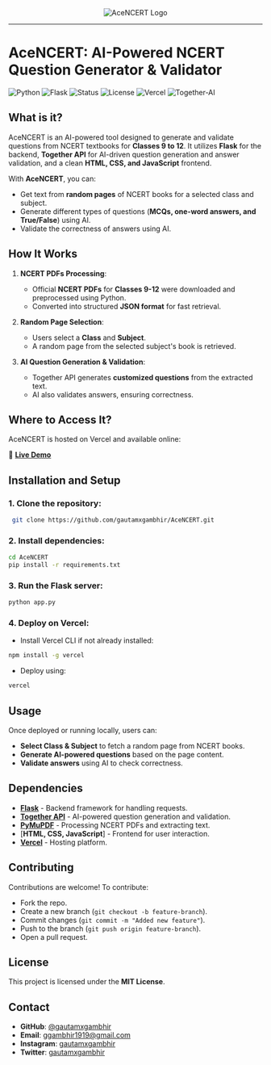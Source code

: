 <div align="center">
  <img src="https://i.ibb.co/tMKrCgxy/acencert.png" alt="AceNCERT Logo"><br>
</div>

-----------------

# AceNCERT: AI-Powered NCERT Question Generator & Validator

![Python](https://img.shields.io/badge/Python-3.12-blue)
![Flask](https://img.shields.io/badge/Flask-2.0-green)
![Status](https://img.shields.io/badge/status-active-brightgreen)
![License](https://img.shields.io/badge/license-MIT-red)
![Vercel](https://img.shields.io/badge/hosted%20on-Vercel-black)
![Together-AI](https://img.shields.io/badge/Together%20AI-0f6fff)

## What is it?

AceNCERT is an AI-powered tool designed to generate and validate questions from NCERT textbooks for **Classes 9 to 12**. It utilizes **Flask** for the backend, **Together API** for AI-driven question generation and answer validation, and a clean **HTML, CSS, and JavaScript** frontend.

With **AceNCERT**, you can:
- Get text from **random pages** of NCERT books for a selected class and subject.
- Generate different types of questions (**MCQs, one-word answers, and True/False**) using AI.
- Validate the correctness of answers using AI.

## How It Works

1. **NCERT PDFs Processing**: 
   - Official **NCERT PDFs** for **Classes 9-12** were downloaded and preprocessed using Python.
   - Converted into structured **JSON format** for fast retrieval.

2. **Random Page Selection**:
   - Users select a **Class** and **Subject**.
   - A random page from the selected subject's book is retrieved.

3. **AI Question Generation & Validation**:
   - Together API generates **customized questions** from the extracted text.
   - AI also validates answers, ensuring correctness.

## Where to Access It?

AceNCERT is hosted on Vercel and available online:

🔗 **[Live Demo](https://ace-ncert.vercel.app/)**

## Installation and Setup

### 1. Clone the repository:
```bash
 git clone https://github.com/gautamxgambhir/AceNCERT.git
```

### 2. Install dependencies:
```bash
cd AceNCERT
pip install -r requirements.txt
```

### 3. Run the Flask server:
```bash
python app.py
```

### 4. Deploy on Vercel:
- Install Vercel CLI if not already installed:
```bash
npm install -g vercel
```
- Deploy using:
```bash
vercel
```

## Usage

Once deployed or running locally, users can:

- **Select Class & Subject** to fetch a random page from NCERT books.
- **Generate AI-powered questions** based on the page content.
- **Validate answers** using AI to check correctness.

## Dependencies

- [**Flask**](https://flask.palletsprojects.com/en/3.0.x/) - Backend framework for handling requests.
- [**Together API**](https://www.together.ai/) - AI-powered question generation and validation.
- [**PyMuPDF**](https://pymupdf.readthedocs.io/en/latest/) - Processing NCERT PDFs and extracting text.
- [**HTML, CSS, JavaScript**] - Frontend for user interaction.
- [**Vercel**](https://vercel.com/) - Hosting platform.

## Contributing

Contributions are welcome! To contribute:
- Fork the repo.
- Create a new branch (`git checkout -b feature-branch`).
- Commit changes (`git commit -m "Added new feature"`).
- Push to the branch (`git push origin feature-branch`).
- Open a pull request.

## License

This project is licensed under the **MIT License**.

## Contact

- **GitHub**: [@gautamxgambhir](https://github.com/gautamxgambhir)
- **Email**: ggambhir1919@gmail.com
- **Instagram**: [gautamxgambhir](https://www.instagram.com/gautamxgambhir)
- **Twitter**: [gautamxgambhir](https://www.twitter.com/gautamxgambhir)
